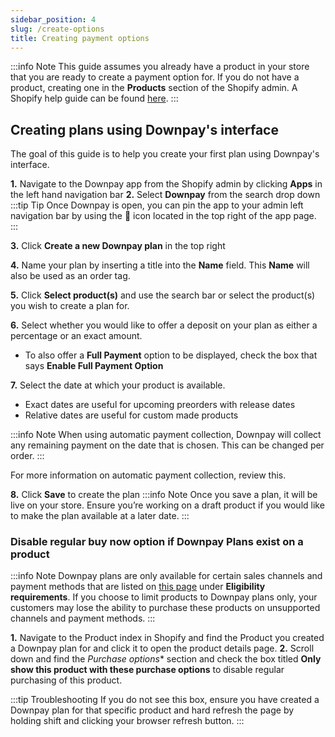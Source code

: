 ```yaml
---
sidebar_position: 4
slug: /create-options
title: Creating payment options
---
```


:::info Note
This guide assumes you already have a product in your store that you are ready to create a payment option for. If you do not have a product, creating one in the **Products** section of the Shopify admin. A Shopify help guide can be found [here](https://help.shopify.com/en/manual/products/add-update-products).
:::

## Creating plans using Downpay's interface

The goal of this guide is to help you create your first plan using Downpay's interface.

**1.** Navigate to the Downpay app from the Shopify admin by clicking **Apps** in the left hand navigation bar
**2.** Select **Downpay** from the search drop down
:::tip Tip
Once Downpay is open, you can pin the app to your admin left navigation bar by using the 📌 icon located in the top right of the app page.
:::

**3.** Click **Create a new Downpay plan** in the top right

**4.** Name your plan by inserting a title into the **Name** field. This **Name** will also be used as an order tag.

**5.** Click **Select product(s)** and use the search bar or select the product(s) you wish to create a plan for.

**6.** Select whether you would like to offer a deposit on your plan as either a percentage or an exact amount.

- To also offer a **Full Payment** option to be displayed, check the box that says **Enable Full Payment Option**


**7.** Select the date at which your product is available.
- Exact dates are useful for upcoming preorders with release dates
- Relative dates are useful for custom made products

:::info Note
  When using automatic payment collection, Downpay will collect any remaining payment on the date that is chosen. This can be changed per order.
::: 

For more information on automatic payment collection, review this.

**8.** Click **Save** to create the plan
:::info Note
Once you save a plan, it will be live on your store. Ensure you’re working on a draft product if you would like to make the plan available at a later date.
:::


### Disable regular buy now option if Downpay Plans exist on a product

:::info Note
Downpay plans are only available for certain sales channels and payment methods that are listed on [this page](https://help.shopify.com/en/manual/products/purchase-options/subscriptions/setup#subscription-products) under **Eligibility requirements**. If you choose to limit products to Downpay plans only, your customers may lose the ability to purchase these products on unsupported channels and payment methods.
:::

**1.** Navigate to the Product index in Shopify and find the Product you created a Downpay plan for and click it to open the product details page.
**2.** Scroll down and find the *Purchase options** section and check the box titled **Only show this product with these purchase options** to disable regular purchasing of this product.

:::tip Troubleshooting
 If you do not see this box, ensure you have created a Downpay plan for that specific product and hard refresh the page by holding shift and clicking your browser refresh button.
 :::




